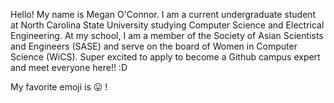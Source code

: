 Hello! My name is Megan O'Connor. I am a current undergraduate student at North Carolina State University studying Computer Science and Electrical Engineering. At my school, I am a member of the Society of Asian Scientists and Engineers (SASE) and serve on the board of Women in Computer Science (WiCS). Super excited to apply to become a Github campus expert and meet everyone here!! :D

My favorite emoji is :stuck_out_tongue: !
